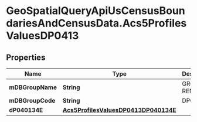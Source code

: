 # GeoSpatialQueryApiUsCensusBoundariesAndCensusData.Acs5ProfilesValuesDP0413

## Properties

Name | Type | Description | Notes
------------ | ------------- | ------------- | -------------
**mDBGroupName** | **String** | GROSS RENT | 
**mDBGroupCode** | **String** | DP0413 | 
**dP040134E** | [**Acs5ProfilesValuesDP0413DP040134E**](Acs5ProfilesValuesDP0413DP040134E.md) |  | 


